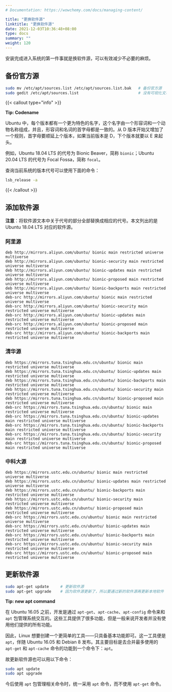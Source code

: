 ```yaml
---
# Documentation: https://wowchemy.com/docs/managing-content/

title: "更换软件源"
linktitle: "更换软件源"
date: 2021-12-03T10:36:48+08:00
type: docs
summary: ""
weight: 120
---
```


<!--more-->

安装完成进入系统的第一件事就是换软件源，可以有效减少不必要的麻烦。

## 备份官方源

```bash
sudo mv /etc/apt/sources.list /etc/apt/sources.list.bak   # 备份官方源
sudo gedit /etc/apt/sources.list                          # 没有可视化文本编辑器的终端可以使用 vim
```

{{< callout type="info" >}}

**Tip: Codename**

Ubuntu 中，每个版本都有一个更为特色的名字，这个名字由一个形容词和一个动物名称组成，并且，形容词和名词的首字母都是一致的。从 D 版本开始又增加了一个规则，首字母要顺延上个版本，如果当前版本是 D，下个版本就要以 E 来起头。

例如，Ubuntu 18.04 LTS 的代号为 Bionic Beaver，简称 `bionic`；Ubuntu 20.04 LTS 的代号为 Focal Fossa，简称 `focal`。

查询当前系统的版本代号可以使用下面的命令：

```bash
lsb_release -a
```

{{< /callout >}}

## 添加软件源

**注意**：将软件源文本中关于代号的部分全部替换成相应的代号。本文列出的是 Ubuntu 18.04 LTS 对应的软件源。

### 阿里源

```
deb http://mirrors.aliyun.com/ubuntu/ bionic main restricted universe multiverse
deb http://mirrors.aliyun.com/ubuntu/ bionic-security main restricted universe multiverse
deb http://mirrors.aliyun.com/ubuntu/ bionic-updates main restricted universe multiverse
deb http://mirrors.aliyun.com/ubuntu/ bionic-proposed main restricted universe multiverse
deb http://mirrors.aliyun.com/ubuntu/ bionic-backports main restricted universe multiverse
deb-src http://mirrors.aliyun.com/ubuntu/ bionic main restricted universe multiverse
deb-src http://mirrors.aliyun.com/ubuntu/ bionic-security main restricted universe multiverse
deb-src http://mirrors.aliyun.com/ubuntu/ bionic-updates main restricted universe multiverse
deb-src http://mirrors.aliyun.com/ubuntu/ bionic-proposed main restricted universe multiverse
deb-src http://mirrors.aliyun.com/ubuntu/ bionic-backports main restricted universe multiverse
```

### 清华源

```
deb https://mirrors.tuna.tsinghua.edu.cn/ubuntu/ bionic main restricted universe multiverse
deb https://mirrors.tuna.tsinghua.edu.cn/ubuntu/ bionic-updates main restricted universe multiverse
deb https://mirrors.tuna.tsinghua.edu.cn/ubuntu/ bionic-backports main restricted universe multiverse
deb https://mirrors.tuna.tsinghua.edu.cn/ubuntu/ bionic-security main restricted universe multiverse
deb https://mirrors.tuna.tsinghua.edu.cn/ubuntu/ bionic-proposed main restricted universe multiverse
deb-src https://mirrors.tuna.tsinghua.edu.cn/ubuntu/ bionic main restricted universe multiverse
deb-src https://mirrors.tuna.tsinghua.edu.cn/ubuntu/ bionic-updates main restricted universe multiverse
deb-src https://mirrors.tuna.tsinghua.edu.cn/ubuntu/ bionic-backports main restricted universe multiverse
deb-src https://mirrors.tuna.tsinghua.edu.cn/ubuntu/ bionic-security main restricted universe multiverse
deb-src https://mirrors.tuna.tsinghua.edu.cn/ubuntu/ bionic-proposed main restricted universe multiverse
```

### 中科大源

```
deb https://mirrors.ustc.edu.cn/ubuntu/ bionic main restricted universe multiverse
deb https://mirrors.ustc.edu.cn/ubuntu/ bionic-updates main restricted universe multiverse
deb https://mirrors.ustc.edu.cn/ubuntu/ bionic-backports main restricted universe multiverse
deb https://mirrors.ustc.edu.cn/ubuntu/ bionic-security main restricted universe multiverse
deb https://mirrors.ustc.edu.cn/ubuntu/ bionic-proposed main restricted universe multiverse
deb-src https://mirrors.ustc.edu.cn/ubuntu/ bionic main restricted universe multiverse
deb-src https://mirrors.ustc.edu.cn/ubuntu/ bionic-updates main restricted universe multiverse
deb-src https://mirrors.ustc.edu.cn/ubuntu/ bionic-backports main restricted universe multiverse
deb-src https://mirrors.ustc.edu.cn/ubuntu/ bionic-security main restricted universe multiverse
deb-src https://mirrors.ustc.edu.cn/ubuntu/ bionic-proposed main restricted universe multiverse
```

## 更新软件源

```bash
sudo apt-get update     # 更新软件源
sudo apt-get upgrade    # 因为软件源更新了，所以要通过新的软件源再更新本地软件
```

**Tip: new apt command**

在 Ubuntu 16.05 之前，开发是通过 `apt-get`、`apt-cache`、`apt-config` 命令来和 `apt` 包管理系统交互的。这些工具提供了很多功能，但是一般来说开发者并没有使用他们提供的所有功能。

因此，Linux 想要创建一个更简单的工具——只具备基本功能即可。这一工具便是 `apt`，伴随 Ubuntu 16.05 和 Debian 8 发布。其主要目标是去合并最多使用的 `apt-get` 和 `apt-cache` 命令的功能到一个命令下：`apt`。

故更新软件源也可以用以下命令：

```bash
sudo apt update
sudo apt upgrade
```

今后使用 `apt` 包管理相关命令时，统一采用 `apt` 命令，而不使用 `apt-get` 命令。